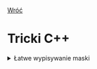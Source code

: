 [Wróć](../../../../../../)

# Tricki C++
<details>
<summary> Łatwe wypisywanie maski </summary>

```c++
cout << bitset<4>(maska).to_string() << "\n";
```

</details>  
